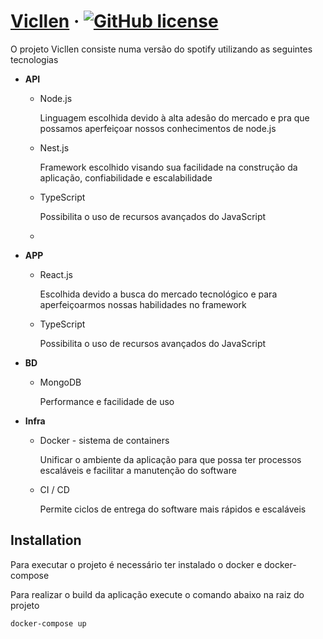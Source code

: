 # [Vicllen](https://github.com/hellengurgaczz/project_vicllen) &middot; [![GitHub license](https://img.shields.io/badge/license-MIT-blue.svg)](https://github.com/facebook/react/blob/main/LICENSE)

O projeto Vicllen consiste numa versão do spotify utilizando as seguintes tecnologias

- **API**
    - Node.js
        
        Linguagem escolhida devido à alta adesão do mercado e pra que possamos aperfeiçoar nossos conhecimentos de node.js
        
    - Nest.js
        
        Framework escolhido visando sua facilidade na construção da aplicação, confiabilidade e escalabilidade
        
    - TypeScript
        
        Possibilita o uso de recursos avançados do JavaScript
        
    - 
- **APP**
    - React.js
        
        Escolhida devido a busca do mercado tecnológico e para aperfeiçoarmos nossas habilidades no framework
        
    - TypeScript
        
        Possibilita o uso de recursos avançados do JavaScript
        
- **BD**
    - MongoDB
        
        Performance e facilidade de uso
        
- **Infra**
    - Docker - sistema de containers
        
        Unificar o ambiente da aplicação para que possa ter processos escaláveis e facilitar a manutenção do software
        
    - CI / CD
        
        Permite ciclos de entrega do software mais rápidos e escaláveis


## Installation
Para executar o projeto é necessário ter instalado o docker e docker-compose

Para realizar o build da aplicação execute o comando abaixo na raiz do projeto

```bash
docker-compose up
```
